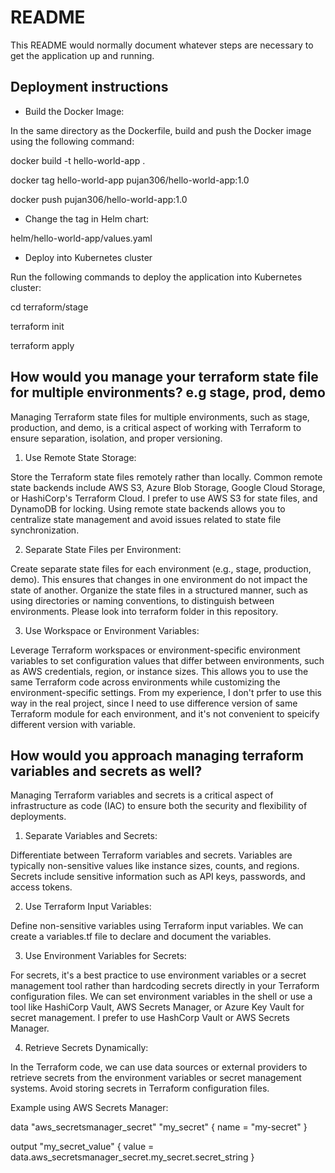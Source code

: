 # README

This README would normally document whatever steps are necessary to get the
application up and running.

## Deployment instructions

* Build the Docker Image:

In the same directory as the Dockerfile, build and push the Docker image using the following command:

docker build -t hello-world-app .

docker tag hello-world-app pujan306/hello-world-app:1.0

docker push pujan306/hello-world-app:1.0

* Change the tag in Helm chart:

helm/hello-world-app/values.yaml

* Deploy into Kubernetes cluster

Run the following commands to deploy the application into Kubernetes cluster:

cd terraform/stage

terraform init

terraform apply

## How would you manage your terraform state file for multiple environments? e.g stage, prod, demo

Managing Terraform state files for multiple environments, such as stage, production, and demo, is a critical aspect of working with Terraform to ensure separation, isolation, and proper versioning.

1. Use Remote State Storage:

Store the Terraform state files remotely rather than locally. Common remote state backends include AWS S3, Azure Blob Storage, Google Cloud Storage, or HashiCorp's Terraform Cloud. I prefer to use AWS S3 for state files, and DynamoDB for locking. Using remote state backends allows you to centralize state management and avoid issues related to state file synchronization.

2. Separate State Files per Environment:

Create separate state files for each environment (e.g., stage, production, demo). This ensures that changes in one environment do not impact the state of another. Organize the state files in a structured manner, such as using directories or naming conventions, to distinguish between environments.
Please look into terraform folder in this repository.

3. Use Workspace or Environment Variables:

Leverage Terraform workspaces or environment-specific environment variables to set configuration values that differ between environments, such as AWS credentials, region, or instance sizes. This allows you to use the same Terraform code across environments while customizing the environment-specific settings.
From my experience, I don't prfer to use this way in the real project, since I need to use difference version of same Terraform module for each environment, and it's not convenient to speicify different version with <workspace> variable.


## How would you approach managing terraform variables and secrets as well?

Managing Terraform variables and secrets is a critical aspect of infrastructure as code (IAC) to ensure both the security and flexibility of deployments.

1. Separate Variables and Secrets:

Differentiate between Terraform variables and secrets. Variables are typically non-sensitive values like instance sizes, counts, and regions. Secrets include sensitive information such as API keys, passwords, and access tokens.

2. Use Terraform Input Variables:

Define non-sensitive variables using Terraform input variables. We can create a variables.tf file to declare and document the variables.

3. Use Environment Variables for Secrets:

For secrets, it's a best practice to use environment variables or a secret management tool rather than hardcoding secrets directly in your Terraform configuration files. We can set environment variables in the shell or use a tool like HashiCorp Vault, AWS Secrets Manager, or Azure Key Vault for secret management. I prefer to use HashCorp Vault or AWS Secrets Manager.

4. Retrieve Secrets Dynamically:

In the Terraform code, we can use data sources or external providers to retrieve secrets from the environment variables or secret management systems. Avoid storing secrets in Terraform configuration files.

Example using AWS Secrets Manager:

data "aws_secretsmanager_secret" "my_secret" {
  name = "my-secret"
}

output "my_secret_value" {
  value = data.aws_secretsmanager_secret.my_secret.secret_string
}
